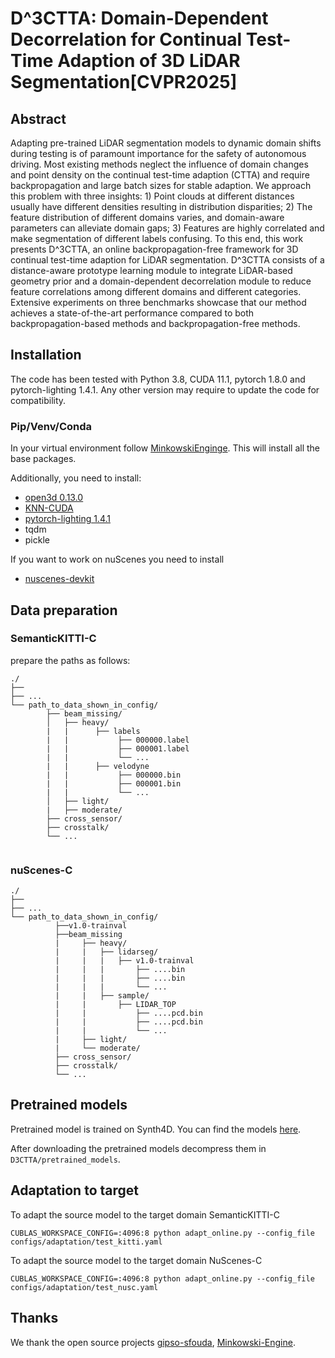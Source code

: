 # **D^3CTTA: Domain-Dependent Decorrelation for Continual Test-Time Adaption of 3D LiDAR Segmentation[CVPR2025]**



## Abstract

Adapting pre-trained LiDAR segmentation models to dynamic domain shifts during testing is of paramount importance for the safety of autonomous driving. 
Most existing methods neglect the influence of domain changes and point density on the continual test-time adaption (CTTA) and require backpropagation and large batch sizes for stable adaption.
We approach this problem with three insights: 1) Point clouds at different distances usually have different densities resulting in distribution disparities; 2) The feature distribution of different domains varies, and domain-aware parameters can alleviate domain gaps; 3) Features are highly correlated and make segmentation of different labels confusing. 
To this end, this work presents D^3CTTA, an online backpropagation-free framework for 3D continual test-time adaption for LiDAR segmentation.
D^3CTTA consists of a distance-aware prototype learning module to integrate LiDAR-based geometry prior and a domain-dependent decorrelation module to reduce feature correlations among different domains and different categories.
Extensive experiments on three benchmarks showcase that our method achieves a state-of-the-art performance compared to both backpropagation-based methods and backpropagation-free methods.

## Installation
The code has been tested with Python 3.8, CUDA 11.1, pytorch 1.8.0 and pytorch-lighting 1.4.1.
Any other version may require to update the code for compatibility.

### Pip/Venv/Conda
In your virtual environment follow [MinkowskiEnginge](https://github.com/NVIDIA/MinkowskiEngine).
This will install all the base packages.

Additionally, you need to install:
- [open3d 0.13.0](http://www.open3d.org)
- [KNN-CUDA](https://github.com/unlimblue/KNN_CUDA)
- [pytorch-lighting 1.4.1](https://www.pytorchlightning.ai)
- tqdm
- pickle

If you want to work on nuScenes you need to install
- [nuscenes-devkit](https://github.com/nutonomy/nuscenes-devkit)


## Data preparation


### SemanticKITTI-C
prepare the paths as follows:
```
./
├── 
├── ...
└── path_to_data_shown_in_config/
        ├── beam_missing/           
        │   ├── heavy/	
        |   |	   ├── labels
        |   |           ├── 000000.label
        |   |           ├── 000001.label  
        |   |           └── ...
        |   |	   ├── velodyne
        |   |	        ├── 000000.bin
        |   |           ├── 000001.bin
        |   |           └── ...
        │   ├── light/ 
        |   ├── moderate/
        ├── cross_sensor/
        ├── crosstalk/
        └── ...
        
```

### nuScenes-C
```
./
├── 
├── ...
└── path_to_data_shown_in_config/
          ├──v1.0-trainval
          ├──beam_missing
          |     ├── heavy/
          |     |   ├── lidarseg/
          |     |   |   ├── v1.0-trainval
          |     |   |       ├── ....bin
          |     |   |       ├── ....bin 
          |     |   |       └── ...
          |     |   ├── sample/
          |     |       ├── LIDAR_TOP
          |     |           ├── ....pcd.bin
          |     |           ├── ....pcd.bin 
          |     |           └── ...
          |     ├── light/ 
          |     └── moderate/
          ├── cross_sensor/
          ├── crosstalk/
          └── ...
```


## Pretrained models

Pretrained model is trained on Synth4D. You can find the models [here](https://drive.google.com/file/d/1gT6KN1pYWj800qX54jAjWl5VGrHs8Owc/view?usp=sharing).

After downloading the pretrained models decompress them in ```D3CTTA/pretrained_models```.


## Adaptation to target

To adapt the source model to the target domain SemanticKITTI-C

```
CUBLAS_WORKSPACE_CONFIG=:4096:8 python adapt_online.py --config_file configs/adaptation/test_kitti.yaml 
```

To adapt the source model to the target domain NuScenes-C

```
CUBLAS_WORKSPACE_CONFIG=:4096:8 python adapt_online.py --config_file configs/adaptation/test_nusc.yaml 
```




## Thanks
We thank the open source projects [gipso-sfouda](https://github.com/saltoricristiano/gipso-sfouda), [Minkowski-Engine](https://github.com/NVIDIA/MinkowskiEngine).







